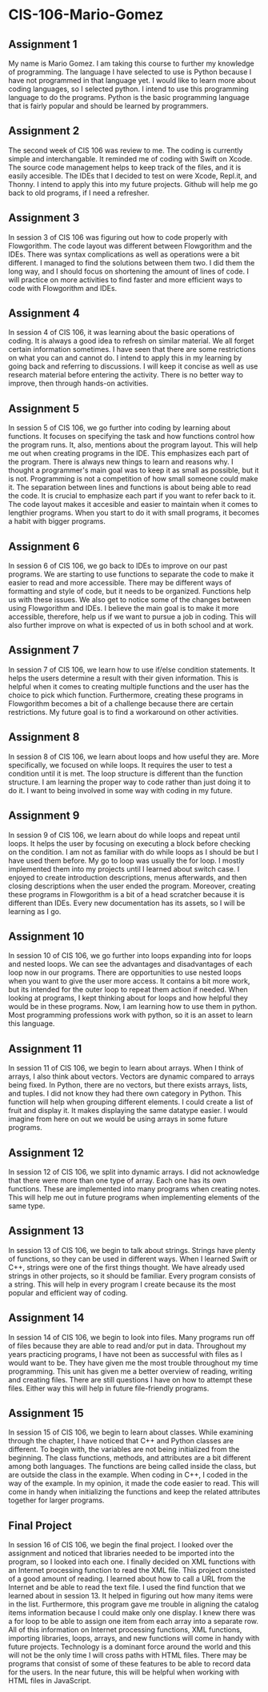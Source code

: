 # CIS-106-Mario-Gomez

## Assignment 1

My name is Mario Gomez. I am taking this course to further my knowledge of programming. The language I have selected to use is Python because I have not programmed in that language yet. I would like to learn more about coding languages, so I selected python. I intend to use this programming language to do the programs. Python is the basic programming language that is fairly popular and should be learned by programmers.

## Assignment 2

The second week of CIS 106 was review to me. The coding is currently simple and interchangable. It reminded me of coding with Swift on Xcode. The source code management helps to keep track of the files, and it is easily accesible. The IDEs that I decided to test on were Xcode, Repl.it, and Thonny. I intend to apply this into my future projects. Github will help me go back to old programs, if I need a refresher. 

## Assignment 3

In session 3 of CIS 106 was figuring out how to code properly with Flowgorithm. The code layout was different between Flowgorithm and the IDEs. There was syntax complications as well as operations were a bit different. I managed to find the solutions between them two. I did them the long way, and I should focus on shortening the amount of lines of code. I will practice on more activities to find faster and more efficient ways to code with Flowgorithm and IDEs.

## Assignment 4

In session 4 of CIS 106, it was learning about the basic operations of coding. It is always a good idea to refresh on similar material. We all forget certain information sometimes. I have seen that there are some restrictions on what you can and cannot do. I intend to apply this in my learning by going back and referring to discussions. I will keep it concise as well as use research material before entering the activity. There is no better way to improve, then through hands-on activities.

## Assignment 5

In session 5 of CIS 106, we go further into coding by learning about functions. It focuses on specifying the task and how functions control how the program runs. It, also, mentions about the program layout. This will help me out when creating programs in the IDE. This emphasizes each part of the program. There is always new things to learn and reasons why. I thought a programmer's main goal was to keep it as small as possible, but it is not. Programming is not a competition of how small someone could make it. The separation between lines and functions is about being able to read the code. It is crucial to emphasize each part if you want to refer back to it. The code layout makes it accesible and easier to maintain when it comes to lengthier programs. When you start to do it with small programs, it becomes a habit with bigger programs. 

## Assignment 6

In session 6 of CIS 106, we go back to IDEs to improve on our past programs. We are starting to use functions to separate the code to make it easier to read and more accessible. There may be different ways of formatting and style of code, but it needs to be organized. Functions help us with these issues. We also get to notice some of the changes between using Flowgorithm and IDEs. I believe the main goal is to make it more accessible, therefore, help us if we want to pursue a job in coding. This will also further improve on what is expected of us in both school and at work. 

## Assignment 7

In session 7 of CIS 106, we learn how to use if/else condition statements. It helps the users determine a result with their given information. This is helpful when it comes to creating multiple functions and the user has the choice to pick which function. Furthermore, creating these programs in Flowgorithm becomes a bit of a challenge because there are certain restrictions. My future goal is to find a workaround on other activities. 

## Assignment 8

In session 8 of CIS 106, we learn about loops and how useful they are. More specifically, we focused on while loops. It requires the user to test a condition until it is met. The loop structure is different than the function structure. I am learning the proper way to code rather than just doing it to do it. I want to being involved in some way with coding in my future. 

## Assignment 9

In session 9 of CIS 106, we learn about do while loops and repeat until loops. It helps the user by focusing on executing a block before checking on the condition. I am not as familiar with do while loops as I should be but I have used them before. My go to loop was usually the for loop. I mostly implemented them into my projects until I learned about switch case. I enjoyed to create introduction descriptions, menus afterwards, and then closing descriptions when the user ended the program. Moreover, creating these programs in Flowgorithm is a bit of a head scratcher because it is different than IDEs. Every new documentation has its assets, so I will be learning as I go.
 
## Assignment 10

In session 10 of CIS 106, we go further into loops expanding into for loops and nested loops. We can see the advantages and disadvantages of each loop now in our programs. There are opportunities to use nested loops when you want to give the user more access. It contains a bit more work, but its intended for the outer loop to repeat them action if needed. When looking at programs, I kept thinking about for loops and how helpful they would be in these programs. Now, I am learning how to use them in python. Most programming professions work with python, so it is an asset to learn this language.

## Assignment 11

In session 11 of CIS 106, we begin to learn about arrays. When I think of arrays, I also think about vectors. Vectors are dynamic compared to arrays being fixed. In Python, there are no vectors, but there exists arrays, lists, and tuples. I did not know they had there own category in Python. This function will help when grouping different elements. I could create a list of fruit and display it. It makes displaying the same datatype easier. I would imagine from here on out we would be using arrays in some future programs. 

## Assignment 12

In session 12 of CIS 106, we split into dynamic arrays. I did not acknowledge that there were more than one type of array. Each one has its own functions. These are implemented into many programs when creating notes. This will help me out in future programs when implementing elements of the same type. 

## Assignment 13

In session 13 of CIS 106, we begin to talk about strings. Strings have plenty of functions, so they can be used in different ways. When I learned Swift or C++, strings were one of the first things thought. We have already used strings in other projects, so it should be familiar. Every program consists of a string. This will help in every program I create because its the most popular and efficient way of coding. 

## Assignment 14

In session 14 of CIS 106, we begin to look into files. Many programs run off of files because they are able to read and/or put in data. Throughout my years practicing programs, I have not been as successful with files as I would want to be. They have given me the most trouble throughout my time programming. This unit has given me a better overview of reading, writing and creating files. There are still questions I have on how to attempt these files. Either way this will help in future file-friendly programs. 

## Assignment 15

In session 15 of CIS 106, we begin to learn about classes. While examining through the chapter, I have noticed that C++ and Python classes are different. To begin with, the variables are not being initialized from the beginning. The class functions, methods, and attributes are a bit different among both languages. The functions are being called inside the class, but are outside the class in the example. When coding in C++, I coded in the way of the example. In my opinion, it made the code easier to read. This will come in handy when initializing the functions and keep the related attributes together for larger programs. 

## Final Project

In session 16 of CIS 106, we begin the final project. I looked over the assignment and noticed that libraries needed to be imported into the program, so I looked into each one. I finally decided on XML functions with an Internet processing function to read the XML file. This project consisted of a good amount of reading. I learned about how to call a URL from the Internet and be able to read the text file. I used the find function that we learned about in session 13. It helped in figuring out how many items were in the list. Furthermore, this program gave me trouble in aligning the catalog items information because I could make only one display. I knew there was a for loop to be able to assign one item from each array into a separate row. All of this information on Internet processing functions, XML functions, importing libraries, loops, arrays, and new functions will come in handy with future projects. Technology is a dominant force around the world and this will not be the only time I will cross paths with HTML files. There may be programs that consist of some of these features to be able to record data for the users. In the near future, this will be helpful when working with HTML files in JavaScript.
